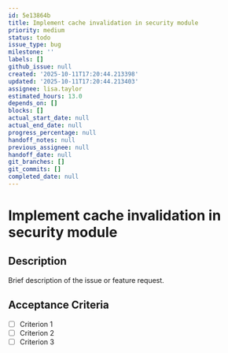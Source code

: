 ```yaml
---
id: 5e13864b
title: Implement cache invalidation in security module
priority: medium
status: todo
issue_type: bug
milestone: ''
labels: []
github_issue: null
created: '2025-10-11T17:20:44.213398'
updated: '2025-10-11T17:20:44.213403'
assignee: lisa.taylor
estimated_hours: 13.0
depends_on: []
blocks: []
actual_start_date: null
actual_end_date: null
progress_percentage: null
handoff_notes: null
previous_assignee: null
handoff_date: null
git_branches: []
git_commits: []
completed_date: null
---
```


# Implement cache invalidation in security module

## Description

Brief description of the issue or feature request.

## Acceptance Criteria

- [ ] Criterion 1
- [ ] Criterion 2
- [ ] Criterion 3